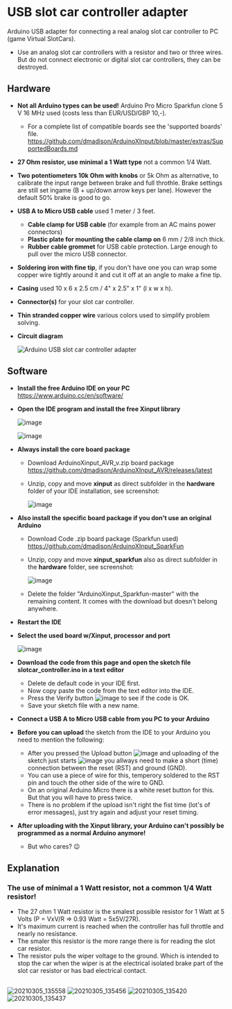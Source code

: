 # USB slot car controller adapter
Arduino USB adapter for connecting a real analog slot car controller to PC (game Virtual SlotCars).

- Use an analog slot car controllers with a resistor and two or three wires. But do not connect electronic or digital slot car controllers, they can be destroyed.
## Hardware
- **Not all Arduino types can be used!** Arduino Pro Micro Sparkfun clone 5 V 16 MHz used (costs less than EUR/USD/GBP 10,-).
  - For a complete list of compatible boards see the 'supported boards' file.
  https://github.com/dmadison/ArduinoXInput/blob/master/extras/SupportedBoards.md
- **27 Ohm resistor, use minimal a 1 Watt type** not a common 1/4 Watt.
- **Two potentiometers 10k Ohm with knobs** or 5k Ohm as alternative, to calibrate the input range between brake and full throthle.
  Brake settings are still set ingame (B + up/down arrow keys per lane). However the default 50% brake is good to go.
- **USB A to Micro USB cable** used 1 meter / 3 feet.
  - **Cable clamp for USB cable** (for example from an AC mains power connectors)
  - **Plastic plate for mounting the cable clamp on** 6 mm / 2/8 inch thick.
  - **Rubber cable grommet** for USB cable protection. Large enough to pull over the micro USB connector.
- **Soldering iron with fine tip**, if you don't have one you can wrap some copper wire tightly around it and cut it off at an angle to make a fine tip.
- **Casing** used 10 x 6 x 2.5 cm / 4" x 2.5" x 1" (l x w x h).
- **Connector(s)** for your slot car controller.
- **Thin stranded copper wire** various colors used to simplify problem solving.
- **Circuit diagram**

  ![Arduino USB slot car controller adapter](https://user-images.githubusercontent.com/79975566/111668908-8eb7cb80-8816-11eb-8ee8-e7dc7b8cc181.png)

## Software
- **Install the free Arduino IDE on your PC** https://www.arduino.cc/en/software/

- **Open the IDE program and install the free Xinput library**

  ![image](https://user-images.githubusercontent.com/79975566/110919377-7af2fd80-831c-11eb-97fb-55ea1efdf3d3.png)

  ![image](https://user-images.githubusercontent.com/79975566/110919981-22703000-831d-11eb-8c71-587f73e935d6.png)

- **Always install the core board package**
  - Download ArduinoXinput_AVR_v.zip board package https://github.com/dmadison/ArduinoXInput_AVR/releases/latest
  - Unzip, copy and move **xinput** as direct subfolder in the **hardware** folder of your IDE installation, see screenshot:

    ![image](https://user-images.githubusercontent.com/79975566/111279364-ebf72580-863a-11eb-9edd-dabc643ebef4.png)
 
- **Also install the specific board package if you don't use an original Arduino**
  - Download Code .zip board package (Sparkfun used) https://github.com/dmadison/ArduinoXInput_SparkFun
  - Unzip, copy and move **xinput_sparkfun** also as direct subfolder in the **hardware** folder, see screenshot:

    ![image](https://user-images.githubusercontent.com/79975566/111279512-0fba6b80-863b-11eb-9e91-d9a12bf83cd6.png)
 
  - Delete the folder "ArduinoXinput_Sparkfun-master" with the remaining content. It comes with the download but doesn't belong anywhere.

- **Restart the IDE**

- **Select the used board w/Xinput, processor and port**

    ![image](https://user-images.githubusercontent.com/79975566/111065022-cdb4ec80-84b7-11eb-9c9a-a52593c0ca3e.png)

- **Download the code from this page and open the sketch file slotcar_controller.ino in a text editor**
  - Delete de default code in your IDE first.
  - Now copy paste the code from the text editor into the IDE.
  - Press the Verify button ![image](https://user-images.githubusercontent.com/79975566/110943526-97eaf900-833b-11eb-8cfc-4f67e717b470.png)
 to see if the code is OK.
  - Save your sketch file with a new name.

- **Connect a USB A to Micro USB cable from you PC to your Arduino**
- **Before you can upload** the sketch from the IDE to your Arduino you need to mention the following:
  - After you pressed the Upload button ![image](https://user-images.githubusercontent.com/79975566/110943696-ce287880-833b-11eb-89fc-fe4b681249d1.png)
 and uploading of the sketch just starts ![image](https://user-images.githubusercontent.com/79975566/110944016-2bbcc500-833c-11eb-94b7-3ab0eee2ad2c.png)
 you allways need to make a short (time) connection between the reset (RST) and ground (GND).
  - You can use a piece of wire for this, temperory soldered to the RST pin and touch the other side of the wire to GND.
  - On an original Arduino Micro there is a white reset button for this. But that you will have to press twice.
  - There is no problem if the upload isn't right the fist time (lot's of error messages), just try again and adjust your reset timing.
- **After uploading with the Xinput library, your Arduino can't possibly be programmed as a normal Arduino anymore!** 
  - But who cares? :wink:

## Explanation 
### The use of minimal a 1 Watt resistor, not a common 1/4 Watt resistor!
- The 27 ohm 1 Watt resistor is the smalest possible resistor for 1 Watt at 5 Volts (P = VxV/R => 0.93 Watt = 5x5V/27R). 
- It's maximum current is reached when the controller has full throttle and nearly no resistance.
- The smaler this resistor is the more range there is for reading the slot car resistor.
- The resistor puls the wiper voltage to the ground. Which is intended to stop the car when the wiper is at the electrical isolated brake part of the slot car resistor or has bad electrical contact.

##  
![20210305_135558](https://user-images.githubusercontent.com/79975566/110118970-6f9f4f80-7dbb-11eb-8812-f8b6a421316b.jpg)
![20210305_135456](https://user-images.githubusercontent.com/79975566/110118994-75953080-7dbb-11eb-8261-c2a59c90fd44.jpg)
![20210305_135420](https://user-images.githubusercontent.com/79975566/110119007-79c14e00-7dbb-11eb-9f82-e38dd3e9c552.jpg)
![20210305_135437](https://user-images.githubusercontent.com/79975566/110119010-7c23a800-7dbb-11eb-8d13-e368e3763dd3.jpg)
